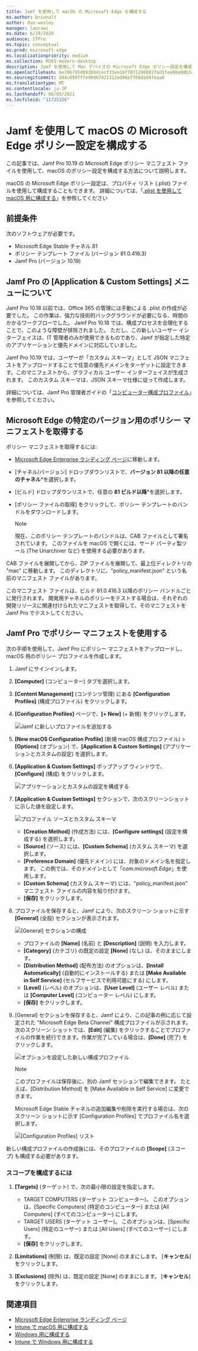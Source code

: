 ```yaml
---
title: Jamf を使用して macOS の Microsoft Edge を構成する
ms.author: brianalt
author: dan-wesley
manager: laurawi
ms.date: 6/29/2020
audience: ITPro
ms.topic: conceptual
ms.prod: microsoft-edge
ms.localizationpriority: medium
ms.collection: M365-modern-desktop
description: Jamf を使用して Mac デバイスの Microsoft Edge ポリシー設定を構成する
ms.openlocfilehash: be706795d093b9dcecf33ee1bf7071286082fad1fea98a98b34145e87a9b7393
ms.sourcegitcommit: d44c0997ffe40d67421312ed96e7766da947eaa0
ms.translationtype: MT
ms.contentlocale: ja-JP
ms.lasthandoff: 08/05/2021
ms.locfileid: "11725326"
---
```

# <a name="configure-microsoft-edge-policy-settings-on-macos-with-jamf"></a>Jamf を使用して macOS の Microsoft Edge ポリシー設定を構成する

この記事では、Jamf Pro 10.19 の Microsoft Edge ポリシー マニフェスト ファイルを使用して、macOS のポリシー設定を構成する方法について説明します。

macOS の Microsoft Edge ポリシー設定は、プロパティ リスト (.plist) ファイルを使用して構成することもできます。 詳細については、「[.plist を使用して macOS 用に構成する](configure-microsoft-edge-on-mac.md)」を参照してください


## <a name="prerequisites"></a>前提条件

次のソフトウェアが必要です。

- Microsoft Edge Stable チャネル 81
- ポリシー テンプレート ファイル (バージョン 81.0.416.3)
- Jamf Pro (バージョン 10.19)

## <a name="about-the-jamf-pro-application--custom-settings-menu"></a>Jamf Pro の [Application & Custom Settings] メニューについて

Jamf Pro 10.18 以前では、Office 365 の管理には手動による .plist の作成が必要でした。 この作業は、強力な技術的バックグラウンドが必要になる、時間のかかるワークフローでした。 Jamf Pro 10.18 では、構成プロセスを合理化することで、このような障壁が排除されました。 ただし、この新しいユーザー インターフェイスは、IT 管理者のみが使用できるものであり、Jamf が指定した特定のアプリケーションと優先ドメインに対応していました。

Jamf Pro 10.19 では、ユーザーが「カスタム スキーマ」として JSON マニフェストをアップロードすることで任意の優先ドメインをターゲットに設定できます。このマニフェストから、グラフィカル ユーザー インターフェイスが生成されます。 このカスタム スキーマは、JSON スキーマ仕様に従って作成します。

詳細については、Jamf Pro 管理者ガイドの「[コンピューター構成プロファイル](https://jamf.it/computer-configuration-profiles)」を参照してください。

## <a name="get-the-policy-manifest-for-a-specific-version-of-microsoft-edge"></a>Microsoft Edge の特定のバージョン用のポリシー マニフェストを取得する

ポリシー マニフェストを取得するには:

- [Microsoft Edge Enterprise ランディング ページ](https://aka.ms/EdgeEnterprise)に移動します。
- [チャネル/バージョン] ドロップダウンリストで、**バージョン 81 以降の任意のチャネル***を選択します。
- [ビルド] ドロップダウンリストで、任意の **81 ビルド以降***を選択します。
- [ポリシー ファイルの取得] をクリックして、ポリシー テンプレートのバンドルをダウンロードします。

  > [!NOTE]
  > 現在、このポリシー テンプレートのバンドルは、CAB ファイルとして署名されています。 このファイルを macOS で開くには、サード パーティ製ツール (The Unarchiver など) を使用する必要があります。

CAB ファイルを展開してから、ZIP ファイルを展開して、最上位ディレクトリの "mac" に移動します。 このディレクトリに、"policy_manifest.json" という名前のマニフェスト ファイルがあります。

このマニフェスト ファイルは、ビルド 81.0.416.3 以降のポリシー バンドルごとに発行されます。 開発用チャネルのポリシーをテストする場合は、それぞれの開発リリースに関連付けられたマニフェストを取得して、そのマニフェストを Jamf Pro でテストしてください。  

## <a name="use-the-policy-manifest-in-jamf-pro"></a>Jamf Pro でポリシー マニフェストを使用する

次の手順を使用して、Jamf Pro にポリシー マニフェストをアップロードし、macOS 用のポリシー プロファイルを作成します。

1. Jamf にサインインします。
2. **[Computer]** (コンピューター) タブを選択します。
3. **[Content Management]** (コンテンツ管理) にある **[Configuration Profiles]** (構成プロファイル) をクリックします。
4. **[Configuration Profiles]** ページで、**[+ New]** (+ 新規) をクリックします。

   ![Jamf に新しいプロファイルを追加する](media/configure-microsoft-edge-on-mac-jamf/configure-macos-jamf-configuration-profiles.png)

5. **[New macOS Configuration Profile]** (新規 macOS 構成プロファイル) > **[Options]** (オプション) で、**[Application & Custom Settings]** (アプリケーションとカスタムの設定) を選択します。
6. **[Application & Custom Settings]** ポップアップ ウィンドウで、**[Configure]** (構成) をクリックします。

   ![アプリケーションとカスタムの設定を構成する](media/configure-microsoft-edge-on-mac-jamf/configure-macos-jamf-app-and-custom.png)

7. **[Application & Custom Settings]** セクションで、次のスクリーンショットに示した値を設定します。

   ![プロファイル ソースとカスタム スキーマ](media/configure-microsoft-edge-on-mac-jamf/configure-macos-jamf-app-and-custom-schema.png)

   - **[Creation Method]** (作成方法) には、**[Configure settings]** (設定を構成する) を選択します。
   - **[Source]** (ソース) には、**[Custom Schema]** (カスタム スキーマ) を選択します。
   - **[Preference Domain]** (優先ドメイン) には、対象のドメイン名を指定します。 この例では、そのドメインとして「*com.microsoft.Edge*」を使用します。
   - **[Custom Schema]** (カスタム スキーマ) には、"policy_manifest.json" マニフェスト ファイルの内容を貼り付けます。
   - **[保存]** をクリックします。

8. プロファイルを保存すると、Jamf により、次のスクリーン ショットに示す **[General]** (全般) セクションが表示されます。

   ![[General] セクションの構成](media/configure-microsoft-edge-on-mac-jamf/configure-macos-jamf-app-and-custom-general-setting.png)

   - プロファイルの **[Name]** (名前) と **[Description]** (説明) を入力します。
   - **[Category]** (カテゴリ) の既定の設定 **[None]** (なし) は、そのままにします。
   - **[Distribution Method]** (配布方法) のオプションは、**[Install Automatically]** (自動的にインストールする) または **[Make Available in Self Service]** (セルフサービスで利用可能にする) にします。
   - **[Level]** (レベル) のオプションは、**[User Level]** (ユーザー レベル) または **[Computer Level]** (コンピューター レベル) にします。
   - **[保存]** をクリックします。

9. [General] セクションを保存すると、Jamf により、この記事の例に応じて設定された "Microsoft Edge Beta Channel" 構成プロファイルが示されます。 次のスクリーン ショットでは、**[Edit]** (編集) をクリックすることでプロファイルの作業を続行できます。作業が完了している場合は、**[Done]** (完了) をクリックします。

   ![オプションを設定した新しい構成プロファイル](media/configure-microsoft-edge-on-mac-jamf/configure-macos-jamf-configuration-profiles-beta-channel.png)

   > [!NOTE]
   > このプロファイルは保存後に、別の Jamf セッションで編集できます。 たとえば、[Distribution Method] を [Make Available in Self Service] に変更できます。

   Microsoft Edge Stable チャネルの追加編集や削除を実行する場合は、次のスクリーン ショットに示す [Configuration Profiles] でプロファイル名を選択します。

   ![[Configuration Profiles] リスト](media/configure-microsoft-edge-on-mac-jamf/configure-macos-jamf-configuration-profiles-beta-channel-done.png)

新しい構成プロファイルの作成後には、そのプロファイルの **[Scope]** (スコープ) も構成する必要があります。

### <a name="to-configure-the-scope"></a>スコープを構成するには

1. **[Targets]** (ターゲット) で、次の最小限の設定を指定します。

   - TARGET COMPUTERS (ターゲット コンピューター)。 このオプションは、[Specific Computers] (特定のコンピューター) または [All Computers] (すべてのコンピューター) にします。
   - TARGET USERS (ターゲット ユーザー)。 このオプションは、[Specific Users] (特定のユーザー) または [All Users] (すべてのユーザー) にします。
   - **[保存]** をクリックします。
2. **[Limitations]** (制限) は、既定の設定 [None] のままにします。 [**キャンセル**] をクリックします。
3. **[Exclusions]** (除外) は、既定の設定 [None] のままにします。 [**キャンセル**] をクリックします。

## <a name="see-also"></a>関連項目

- [Microsoft Edge Enterprise ランディング ページ](https://aka.ms/EdgeEnterprise)
- [Intune で macOS 用に構成する](configure-microsoft-edge-on-mac.md)
- [Windows 用に構成する](configure-microsoft-edge.md)
- [Intune で Windows 用に構成する](configure-edge-with-intune.md)
